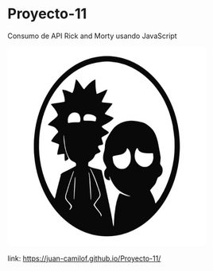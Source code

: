 # Proyecto-11

Consumo de API Rick and Morty usando JavaScript
 
<img src="https://raw.githubusercontent.com/Juan-CamiloF/Proyecto-11/master/assets/img/icono.png" width="400px" height="400px">

link: https://juan-camilof.github.io/Proyecto-11/

